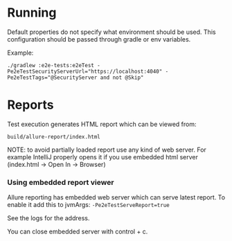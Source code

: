 # Running

Default properties do not specify what environment should be used. This configuration should be passed through gradle or
env variables.

Example:

```
./gradlew :e2e-tests:e2eTest -Pe2eTestSecurityServerUrl="https://localhost:4040" -Pe2eTestTags="@SecurityServer and not @Skip"
```

# Reports

Test execution generates HTML report which can be viewed from:

```
build/allure-report/index.html
```

NOTE: to avoid partially loaded report use any kind of web server. For example IntelliJ properly opens it if you use
embedded html server (index.html -> Open In -> Browser)

### Using embedded report viewer

Allure reporting has embedded web server which can serve latest report. To enable it add this to jvmArgs:
``
-Pe2eTestServeReport=true
``

See the logs for the address.

You can close embedded server with control + c.


